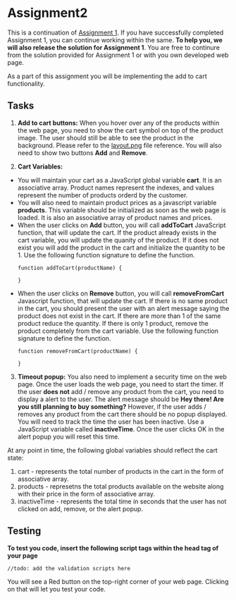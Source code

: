 # Assignment2

This is a continuation of [Assignment 1](https://github.com/erkartik91/assignment1). If you have successfully completed Assignment 1, you can continue working within the same. **To help you, we will also release the solution for Assignment 1**. You are free to continure from the solution provided for Assignment 1 or with you own developed web page.

As a part of this assignment you will be implementing the add to cart functionality.


## Tasks

1. **Add to cart buttons:** 
When you hover over any of the products within the web page, you need to show the cart symbol on top of the product image. The user should still be able to see the product in the background. Please refer to the [layout.png](https://github.com/erkartik91/assignment2/blob/master/layout.png) file reference. You will also need to show two buttons **Add** and **Remove**.

2. **Cart Variables:** 
  * You will maintain your cart as a JavaScript global variable **cart**. It is an associative array. Product names represent the indexes, and values represent the number of products orderd by the customer.
  * You will also need to maintain product prices as a javascript variable **products**. This variable should be initialized as soon as the web page is loaded. It is also an associative array of product names and prices.
  * When the user clicks on **Add** button, you will call **addToCart** JavaScript function, that will update the cart. If the product already exists in the cart variable, you will update the quanity of the product. If it does not exist you will add the product in the cart and initialize the quantity to be 1. Use the following function signature to define the function.
     ```
     function addToCart(productName) {
  
     }
     ```
  * When the user clicks on **Remove** button, you will call **removeFromCart** Javascript function, that will update the cart. If there is no same product in the cart, you should present the user with an alert message saying the product does not exist in the cart. If there are more than 1 of the same product reduce the quantity. If there is only 1 product, remove the product completely from the cart variable. Use the following function signature to define the function.
     ```
     function removeFromCart(productName) {
  
     }
     ```

3. **Timeout popup:** 
You also need to implement a security time on the web page. Once the user loads the web page, you need to start the timer. If the user **does not** add / remove any product from the cart, you need to display a alert to the user. The alert message should be **Hey there! Are you still planning to buy something?** However, if the user adds / removes any product from the cart there should be no popup displayed. You will need to track the time the user has been inactive. Use a JavaScript variable called **inactiveTime**. Once the user clicks OK in the alert popup you will reset this time.

At any point in time, the following global variables should reflect the cart state:

1. cart - represents the total number of products in the cart in the form of associative array.
2. products - represetns the total products available on the website along with their price in the form of associative array.
3. inactiveTime - represents the total time in seconds that the user has not clicked on add, remove, or the alert popup.


## Testing
**To test you code, insert the following script tags within the head tag of your page**
```
//todo: add the validation scripts here
```
You will see a Red button on the top-right corner of your web page. Clicking on that will let you test your code.


